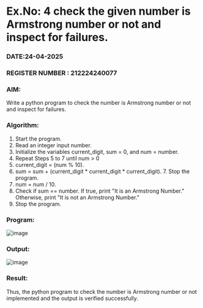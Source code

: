 # Ex.No: 4 check the given number is Armstrong number or not and inspect for failures.
### DATE:24-04-2025                                                                            
### REGISTER NUMBER : 212224240077
### AIM: 
Write a python program to check the number is Armstrong number or not and inspect for failures.

### Algorithm:
1.  Start the program.
2.	Read an integer input number.
3.	Initialize the variables current_digit, sum = 0, and num = number.
4.	Repeat Steps 5 to 7 until num > 0
5.	current_digit = (num % 10).
6.	sum = sum + (current_digit * current_digit * current_digit). 7. Stop the program.
7.	num = num / 10.
8.	Check if sum == number. If true, print "It is an Armstrong Number." Otherwise, print "It is not an Armstrong Number."
9.	Stop the program.

### Program:
![image](https://github.com/user-attachments/assets/7cf167c2-edeb-4c82-a603-ef2067a5cba1)














### Output:
![image](https://github.com/user-attachments/assets/33dbdaf0-9ce7-4acb-a060-e9ecb2d6feb1)







### Result:
Thus, the python program to check the number is Armstrong number or not implemented and the output is verified successfully.


